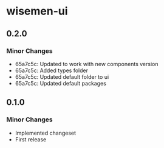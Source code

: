 # wisemen-ui

## 0.2.0

### Minor Changes

- 65a7c5c: Updated to work with new components version
- 65a7c5c: Added types folder
- 65a7c5c: Updated default folder to ui
- 65a7c5c: Updated default packages

## 0.1.0

### Minor Changes

- Implemented changeset
- First release
